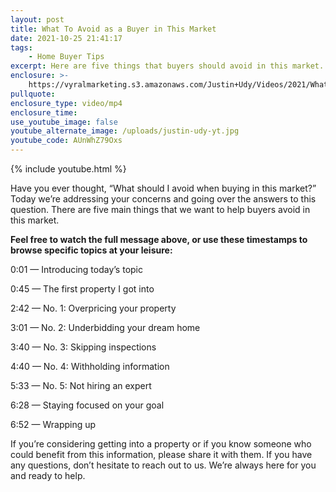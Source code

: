 ```yaml
---
layout: post
title: What To Avoid as a Buyer in This Market
date: 2021-10-25 21:41:17
tags:
    - Home Buyer Tips
excerpt: Here are five things that buyers should avoid in this market.
enclosure: >-
    https://vyralmarketing.s3.amazonaws.com/Justin+Udy/Videos/2021/What+To+Avoid+as+a+Buyer+in+This+Market.mp4
pullquote:
enclosure_type: video/mp4
enclosure_time:
use_youtube_image: false
youtube_alternate_image: /uploads/justin-udy-yt.jpg
youtube_code: AUnWhZ79Oxs
---
```

{% include youtube.html %}

Have you ever thought, “What should I avoid when buying in this market?” Today we’re addressing your concerns and going over the answers to this question. There are five main things that we want to help buyers avoid in this market.

**Feel free to watch the full message above, or use these timestamps to browse specific topics at your leisure:**

0:01 — Introducing today’s topic

0:45 — The first property I got into

2:42 — No. 1: Overpricing your property

3:01 — No. 2: Underbidding your dream home

3:40 — No. 3: Skipping inspections

4:40 — No. 4: Withholding information

5:33 — No. 5: Not hiring an expert

6:28 — Staying focused on your goal

6:52 — Wrapping up

If you’re considering getting into a property or if you know someone who could benefit from this information, please share it with them. If you have any questions, don’t hesitate to reach out to us. We’re always here for you and ready to help.

